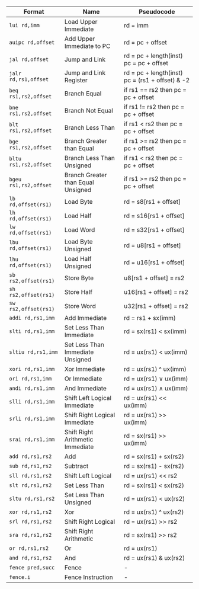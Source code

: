 | Format                | Name                               | Pseudocode                                      |
| --------------------- | ---------------------------------- | ----------------------------------------------- |
| `lui rd,imm`          | Load Upper Immediate               | rd = imm                                        |
| `auipc rd,offset`     | Add Upper Immediate to PC          | rd = pc + offset                                |
| `jal rd,offset`       | Jump and Link                      | rd = pc + length(inst) pc = pc + offset         |
| `jalr rd,rs1,offset`  | Jump and Link Register             | rd = pc + length(inst) pc = (rs1 + offset) & -2 |
| `beq rs1,rs2,offset`  | Branch Equal                       | if rs1 == rs2 then pc = pc + offset             |
| `bne rs1,rs2,offset`  | Branch Not Equal                   | if rs1 != rs2 then pc = pc + offset             |
| `blt rs1,rs2,offset`  | Branch Less Than                   | if rs1 < rs2 then pc = pc + offset              |
| `bge rs1,rs2,offset`  | Branch Greater than Equal          | if rs1 >= rs2 then pc = pc + offset             |
| `bltu rs1,rs2,offset` | Branch Less Than Unsigned          | if rs1 < rs2 then pc = pc + offset              |
| `bgeu rs1,rs2,offset` | Branch Greater than Equal Unsigned | if rs1 >= rs2 then pc = pc + offset             |
| `lb rd,offset(rs1)`   | Load Byte                          | rd = s8[rs1 + offset]                           |
| `lh rd,offset(rs1)`   | Load Half                          | rd = s16[rs1 + offset]                          |
| `lw rd,offset(rs1)`   | Load Word                          | rd = s32[rs1 + offset]                          |
| `lbu rd,offset(rs1)`  | Load Byte Unsigned                 | rd = u8[rs1 + offset]                           |
| `lhu rd,offset(rs1)`  | Load Half Unsigned                 | rd = u16[rs1 + offset]                          |
| `sb rs2,offset(rs1)`  | Store Byte                         | u8[rs1 + offset] = rs2                          |
| `sh rs2,offset(rs1)`  | Store Half                         | u16[rs1 + offset] = rs2                         |
| `sw rs2,offset(rs1)`  | Store Word                         | u32[rs1 + offset] = rs2                         |
| `addi rd,rs1,imm`     | Add Immediate                      | rd = rs1 + sx(imm)                              |
| `slti rd,rs1,imm`     | Set Less Than Immediate            | rd = sx(rs1) < sx(imm)                          |
| `sltiu rd,rs1,imm`    | Set Less Than Immediate Unsigned   | rd = ux(rs1) < ux(imm)                          |
| `xori rd,rs1,imm`     | Xor Immediate                      | rd = ux(rs1) ^ ux(imm)                          |
| `ori rd,rs1,imm`      | Or Immediate                       | rd = ux(rs1) ∨ ux(imm)                          |
| `andi rd,rs1,imm`     | And Immediate                      | rd = ux(rs1) ∧ ux(imm)                          |
| `slli rd,rs1,imm`     | Shift Left Logical Immediate       | rd = ux(rs1) << ux(imm)                         |
| `srli rd,rs1,imm`     | Shift Right Logical Immediate      | rd = ux(rs1) >> ux(imm)                         |
| `srai rd,rs1,imm`     | Shift Right Arithmetic Immediate   | rd = sx(rs1) >> ux(imm)                         |
| `add rd,rs1,rs2`      | Add                                | rd = sx(rs1) + sx(rs2)                          |
| `sub rd,rs1,rs2`      | Subtract                           | rd = sx(rs1) - sx(rs2)                          |
| `sll rd,rs1,rs2`      | Shift Left Logical                 | rd = ux(rs1) << rs2                             |
| `slt rd,rs1,rs2`      | Set Less Than                      | rd = sx(rs1) < sx(rs2)                          |
| `sltu rd,rs1,rs2`     | Set Less Than Unsigned             | rd = ux(rs1) < ux(rs2)                          |
| `xor rd,rs1,rs2`      | Xor                                | rd = ux(rs1) ^ ux(rs2)                          |
| `srl rd,rs1,rs2`      | Shift Right Logical                | rd = ux(rs1) >> rs2                             |
| `sra rd,rs1,rs2`      | Shift Right Arithmetic             | rd = sx(rs1) >> rs2                             |
| `or rd,rs1,rs2`       | Or                                 | rd = ux(rs1) | ux(rs2)                          |
| `and rd,rs1,rs2`      | And                                | rd = ux(rs1) & ux(rs2)                          |
| `fence pred,succ`     | Fence                              | -                                               |
| `fence.i`             | Fence Instruction                  | -                                               |